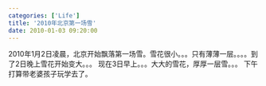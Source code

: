 ```yaml
---
categories: ['Life']
title: '2010年北京第一场雪'
date: 2010-01-03 09:20:00
---
```

2010年1月2日凌晨，北京开始飘落第一场雪。雪花很小。。。只有薄薄一层。。。。到了2日晚上雪花开始变大。。。
现在3日早上。。。大大的雪花，厚厚一层雪。。。
下午打算带老婆孩子玩学去了。
